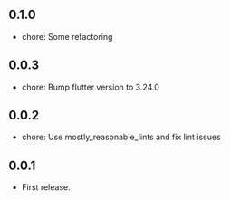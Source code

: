 ## 0.1.0

* chore: Some refactoring

## 0.0.3

* chore: Bump flutter version to 3.24.0

## 0.0.2

* chore: Use mostly_reasonable_lints and fix lint issues

## 0.0.1

* First release.
